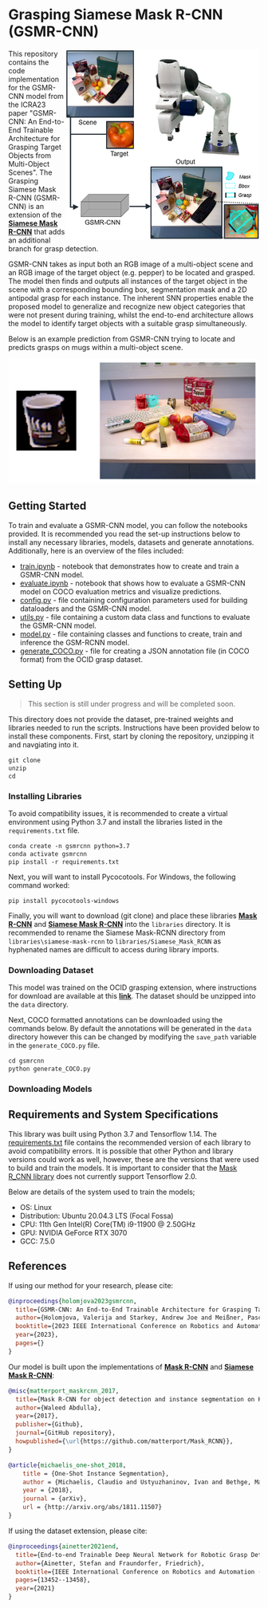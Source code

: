 # Grasping Siamese Mask R-CNN (GSMR-CNN)

<img align="right" src="assets/system.png" width="390">

This repository contains the code implementation for the GSMR-CNN model from the ICRA23 paper "GSMR-CNN: An End-to-End Trainable Architecture for Grasping Target Objects from Multi-Object Scenes". The Grasping Siamese Mask R-CNN (GSMR-CNN) is an extension of the __[Siamese Mask R-CNN](https://github.com/bethgelab/siamese-mask-rcnn)__ that adds an additional branch for grasp detection. 

GSMR-CNN takes as input both an RGB image of a multi-object scene and an RGB image of the target object (e.g. pepper) to be located and grasped. The model then finds and outputs all instances of the target object in the scene with a corresponding bounding box, segmentation mask and a 2D antipodal grasp for each instance. The inherent SNN properties enable the proposed model to generalize and recognize new object categories that were not present during training, whilst the end-to-end architecture allows the model to identify target objects with a suitable grasp simultaneously.

Below is an example prediction from GSMR-CNN trying to locate and predicts grasps on mugs within a multi-object scene.
<p align="center">
  <img src="assets/prediction_mug.png" width="800">
 </p>

## Getting Started
To train and evaluate a GSMR-CNN model, you can follow the notebooks provided. It is recommended you read the set-up instructions below to install any necessary libraries, models, datasets and generate annotations. Additionally, here is an overview of the files included:
- [train.ipynb](train.ipynb) - notebook that demonstrates how to create and train a GSMR-CNN model.
- [evaluate.ipynb](evaluate.ipynb) - notebook that shows how to evaluate a GSMR-CNN model on COCO evaluation metrics and visualize predictions.
- [config.py](gsmrcnn/config.py) - file containing configuration parameters used for building dataloaders and the GSMR-CNN model.
- [utils.py](gsmrcnn/utils.py) - file containing a custom data class and functions to evaluate the GSMR-CNN model.
- [model.py](gsmrcnn/model.py) - file containing classes and functions to create, train and inference the GSM-RCNN model. 
- [generate_COCO.py](gsmrcnn/generate_COCO.py) - file for creating a JSON annotation file (in COCO format) from the OCID grasp dataset.

## Setting Up
> This section is still under progress and will be completed soon.

This directory does not provide the dataset, pre-trained weights and libraries needed to run the scripts. Instructions have been provided below to install these components. First, start by cloning the repository, unzipping it and navgiating into it.
```
git clone 
unzip 
cd 
```

### Installing Libraries
To avoid compatibility issues, it is recommended to create a virtual environment using Python 3.7 and install the libraries listed in the `requirements.txt` file.
```
conda create -n gsmrcnn python=3.7
conda activate gsmrcnn
pip install -r requirements.txt
```

Next, you will want to install Pycocotools. For Windows, the following command worked:
```
pip install pycocotools-windows
```

Finally, you will want to download (git clone) and place these libraries __[Mask R-CNN](https://github.com/matterport/Mask_RCNN)__ and __[Siamese Mask R-CNN](https://github.com/bethgelab/siamese-mask-rcnn)__ into the `libraries` directory. It is recommended to rename the Siamese Mask-RCNN directory from `libraries\siamese-mask-rcnn` to `libraries/Siamese_Mask_RCNN` as hyphenated names are difficult to access during library imports.

### Downloading Dataset
This model was trained on the OCID grasping extension, where instructions for download are available at this __[link](https://github.com/stefan-ainetter/grasp_det_seg_cnn)__. The dataset should be unzipped into the `data` directory. 

Next, COCO formatted annotations can be downloaded using the commands below. By default the annotations will be generated in the `data` directory however this can be changed by modifying the `save_path` variable in the `generate_COCO.py` file.
```
cd gsmrcnn
python generate_COCO.py
```

### Downloading Models


## Requirements and System Specifications
This library was built using Python 3.7 and Tensorflow 1.14. The [requirements.txt](requirements.txt) file contains the recommended version of each library to avoid compatibility errors. It is possible that other Python and library versions could work as well, however, these are the versions that were used to build and train the models. It is important to consider that the [Mask R_CNN library](https://github.com/matterport/Mask_RCNN) does not currently support Tensorflow 2.0.

Below are details of the system used to train the models;
- OS: Linux
- Distribution: Ubuntu 20.04.3 LTS (Focal Fossa) 
- CPU: 11th Gen Intel(R) Core(TM) i9-11900 @ 2.50GHz
- GPU: NVIDIA GeForce RTX 3070
- GCC: 7.5.0

## References
If using our method for your research, please cite:
```bibtex
@inproceedings{holomjova2023gsmrcnn,
  title={GSMR-CNN: An End-to-End Trainable Architecture for Grasping Target Objects from Multi-Object Scenes},
  author={Holomjova, Valerija and Starkey, Andrew Joe and Meißner, Pascal},
  booktitle={2023 IEEE International Conference on Robotics and Automation (ICRA)},
  year={2023},
  pages={}
}
```

Our model is built upon the implementations of __[Mask R-CNN](https://github.com/matterport/Mask_RCNN)__ and __[Siamese Mask R-CNN](https://github.com/bethgelab/siamese-mask-rcnn)__:
```bibtex
@misc{matterport_maskrcnn_2017,
  title={Mask R-CNN for object detection and instance segmentation on Keras and TensorFlow},
  author={Waleed Abdulla},
  year={2017},
  publisher={Github},
  journal={GitHub repository},
  howpublished={\url{https://github.com/matterport/Mask_RCNN}},
}
```
```bibtex
@article{michaelis_one-shot_2018,
    title = {One-Shot Instance Segmentation},
    author = {Michaelis, Claudio and Ustyuzhaninov, Ivan and Bethge, Matthias and Ecker, Alexander S.},
    year = {2018},
    journal = {arXiv},
    url = {http://arxiv.org/abs/1811.11507}
}
```

If using the dataset extension, please cite:
```bibtex
@inproceedings{ainetter2021end,
  title={End-to-end Trainable Deep Neural Network for Robotic Grasp Detection and Semantic Segmentation from RGB},
  author={Ainetter, Stefan and Fraundorfer, Friedrich},
  booktitle={IEEE International Conference on Robotics and Automation (ICRA)},
  pages={13452--13458},
  year={2021}
}
```
